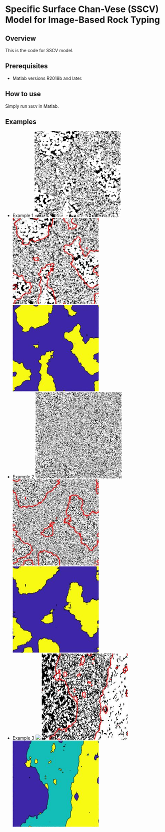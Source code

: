 # Specific Surface Chan-Vese (SSCV) Model for Image-Based Rock Typing
## Overview
This is the code for SSCV model.
## Prerequisites
* Matlab versions R2018b and later.
## How to use
Simply run `SSCV` in Matlab.
## Examples
* Example 1
<img src = "https://github.com/cyliu111/SSCV/blob/main/image/d1.jpg" width = "275"> <img src = "https://github.com/cyliu111/SSCV/blob/main/image/d1_contour.jpg" width = "275"> <img src = "https://github.com/cyliu111/SSCV/blob/main/image/d1_segments.jpg" width = "275">
* Example 2
<img src = "https://github.com/cyliu111/SSCV/blob/main/image/d2.jpg" width = "275"> <img src = "https://github.com/cyliu111/SSCV/blob/main/image/d2_contour.jpg" width = "275"> <img src = "https://github.com/cyliu111/SSCV/blob/main/image/d2_segments.jpg" width = "275">
* Example 3
<img src = "https://github.com/cyliu111/SSCV/blob/main/image/d3_o.png" width = "275"> <img src = "https://github.com/cyliu111/SSCV/blob/main/image/d3_contour.jpg" width = "275"> <img src = "https://github.com/cyliu111/SSCV/blob/main/image/d3_segments.jpg" width = "275">
